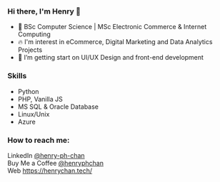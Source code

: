 ### Hi there, I'm Henry 👋
- 🏫 BSc Computer Science | MSc Electronic Commerce & Internet Computing
- 🔥 I'm interest in eCommerce, Digital Marketing and Data Analytics Projects
- 🌱 I’m getting start on UI/UX Design and front-end development 

### Skills
- Python
- PHP, Vanilla JS
- MS SQL & Oracle Database
- Linux/Unix
- Azure

### How to reach me:
LinkedIn [@henry-ph-chan](https://www.linkedin.com/in/henry-ph-chan/) <br>
Buy Me a Coffee [@henryphchan](https://www.buymeacoffee.com/henryphchan) <br>
Web https://henrychan.tech/

<!--
**henryphchan/henryphchan** is a ✨ _special_ ✨ repository because its `README.md` (this file) appears on your GitHub profile.

Here are some ideas to get you started:

- 🔭 I’m currently working on ...
- 🌱 I’m currently learning ...
- 👯 I’m looking to collaborate on ...
- 🤔 I’m looking for help with ...
- 💬 Ask me about ...
- 📫 How to reach me: ...
- 😄 Pronouns: ...
- ⚡ Fun fact: ...
-->
